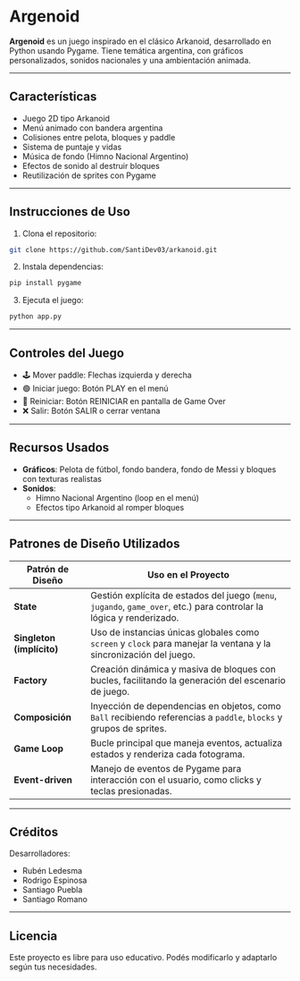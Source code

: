 # Argenoid

**Argenoid** es un juego inspirado en el clásico Arkanoid, desarrollado en Python usando Pygame. Tiene temática argentina, con gráficos personalizados, sonidos nacionales y una ambientación animada.

---

## Características

- Juego 2D tipo Arkanoid
- Menú animado con bandera argentina
- Colisiones entre pelota, bloques y paddle
- Sistema de puntaje y vidas
- Música de fondo (Himno Nacional Argentino)
- Efectos de sonido al destruir bloques
- Reutilización de sprites con Pygame

---

## Instrucciones de Uso

1. Clona el repositorio:
```bash
git clone https://github.com/SantiDev03/arkanoid.git
```

2. Instala dependencias:
```bash
pip install pygame
```

3. Ejecuta el juego:
```bash
python app.py
```

---

## Controles del Juego

- 🕹️ Mover paddle: Flechas izquierda y derecha
- 🟢 Iniciar juego: Botón PLAY en el menú
- 🔁 Reiniciar: Botón REINICIAR en pantalla de Game Over
- ❌ Salir: Botón SALIR o cerrar ventana

---

## Recursos Usados

- **Gráficos**: Pelota de fútbol, fondo bandera, fondo de Messi y bloques con texturas realistas
- **Sonidos**:
  - Himno Nacional Argentino (loop en el menú)
  - Efectos tipo Arkanoid al romper bloques

---

## Patrones de Diseño Utilizados

| Patrón de Diseño          | Uso en el Proyecto                                                                                                    |
| ------------------------- | --------------------------------------------------------------------------------------------------------------------- |
| **State**                 | Gestión explícita de estados del juego (`menu`, `jugando`, `game_over`, etc.) para controlar la lógica y renderizado. |
| **Singleton (implícito)** | Uso de instancias únicas globales como `screen` y `clock` para manejar la ventana y la sincronización del juego.      |
| **Factory**               | Creación dinámica y masiva de bloques con bucles, facilitando la generación del escenario de juego.                   |
| **Composición**           | Inyección de dependencias en objetos, como `Ball` recibiendo referencias a `paddle`, `blocks` y grupos de sprites.    |
| **Game Loop**             | Bucle principal que maneja eventos, actualiza estados y renderiza cada fotograma.                                     |
| **Event-driven**          | Manejo de eventos de Pygame para interacción con el usuario, como clicks y teclas presionadas.                        |

---

## Créditos

Desarrolladores:
- Rubén Ledesma
- Rodrigo Espinosa
- Santiago Puebla
- Santiago Romano

---

## Licencia

Este proyecto es libre para uso educativo. Podés modificarlo y adaptarlo según tus necesidades.